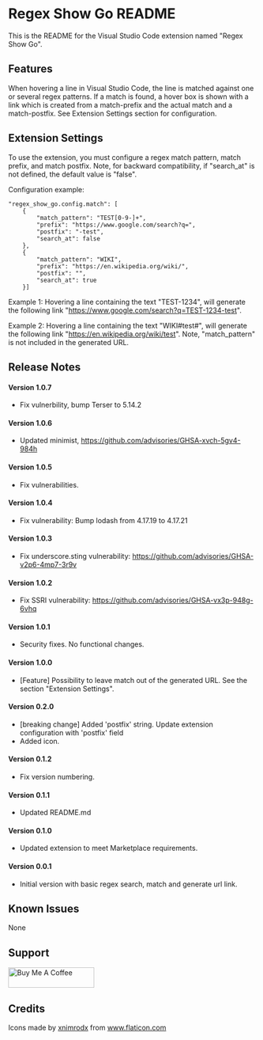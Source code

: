 # Regex Show Go README
This is the README for the Visual Studio Code extension named "Regex Show Go".

## Features
When hovering a line in Visual Studio Code, the line is matched against one or several regex patterns. If a match is found, a hover box is shown with a link which is created from a match-prefix and the actual match and a match-postfix. See Extension Settings section for configuration.

## Extension Settings
To use the extension, you must configure a regex match pattern, match prefix, and match postfix. Note, for backward compatibility, if "search_at" is not defined, the default value is "false".

Configuration example:
```
"regex_show_go.config.match": [
    {
        "match_pattern": "TEST[0-9-]+",
        "prefix": "https://www.google.com/search?q=",
        "postfix": "-test",
        "search_at": false
    },
    {
        "match_pattern": "WIKI",
        "prefix": "https://en.wikipedia.org/wiki/",
        "postfix": "",
        "search_at": true
    }]
```
Example 1:
Hovering a line containing the text "TEST-1234", will generate the following link "https://www.google.com/search?q=TEST-1234-test".

Example 2:
Hovering a line containing the text "WIKI#test#", will generate the following link "https://en.wikipedia.org/wiki/test". Note, "match_pattern" is not included in the generated URL.

## Release Notes
#### Version 1.0.7
- Fix vulnerbility, bump Terser to 5.14.2

#### Version 1.0.6
- Updated minimist, https://github.com/advisories/GHSA-xvch-5gv4-984h

#### Version 1.0.5
- Fix vulnerabilities.

#### Version 1.0.4
- Fix vulnerability: Bump lodash from 4.17.19 to 4.17.21

#### Version 1.0.3
- Fix underscore.sting vulnerability: https://github.com/advisories/GHSA-v2p6-4mp7-3r9v

#### Version 1.0.2
- Fix SSRI vulnerability: https://github.com/advisories/GHSA-vx3p-948g-6vhq

#### Version 1.0.1
- Security fixes. No functional changes.

#### Version 1.0.0
- [Feature] Possibility to leave match out of the generated URL. See the section "Extension Settings".

#### Version 0.2.0
- [breaking change] Added 'postfix' string. Update extension configuration with 'postfix' field
- Added icon.

#### Version 0.1.2
- Fix version numbering.

#### Version 0.1.1
- Updated README.md

#### Version 0.1.0
- Updated extension to meet Marketplace requirements.

#### Version 0.0.1
- Initial version with basic regex search, match and generate url link.

## Known Issues
None

## Support
<a href="https://buymeacoff.ee/Kjeldgaard" target="_blank"><img src="https://cdn.buymeacoffee.com/buttons/default-orange.png" alt="Buy Me A Coffee" height="41" width="174"></a>

## Credits
Icons made by <a href="https://www.flaticon.com/authors/xnimrodx" title="xnimrodx">xnimrodx</a> from <a href="https://www.flaticon.com/" title="Flaticon"> www.flaticon.com</a>

